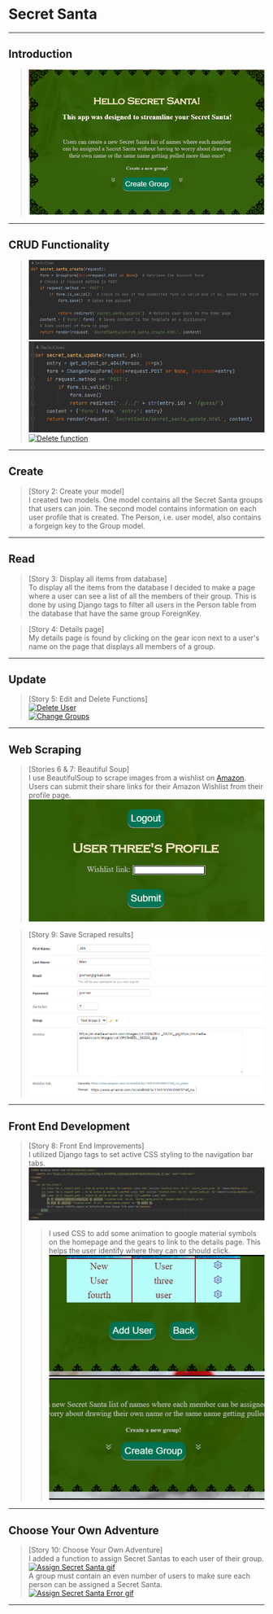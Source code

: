 # Secret Santa
---

**Introduction**
------------
>
>[![An old rock in the desert](https://raw.githubusercontent.com/DevSciCloan/PythonLiveProjectCodeSummary/main/images/Introduction.PNG "Home page with basic description.")](https://github.com/DevSciCloan/PythonLiveProjectCodeSummary/blob/main/images/Introduction.PNG)

***

**CRUD Functionality**
------------------

>[![Create function](https://github.com/DevSciCloan/PythonLiveProjectCodeSummary/blob/main/images/GenericCreate.PNG?raw=true "Generic Create Function Code Snippet.")](https://github.com/DevSciCloan/PythonLiveProjectCodeSummary/blob/main/images/GenericCreate.PNG)  
[![Update function](https://github.com/DevSciCloan/PythonLiveProjectCodeSummary/blob/main/images/Update.PNG?raw=true "Generic Update Function Code Snippet.")](https://github.com/DevSciCloan/PythonLiveProjectCodeSummary/blob/main/images/Update.PNG)  
[![Delete function](https://github.com/DevSciCloan/PythonLiveProjectCodeSummary/blob/main/images/Delete.gif?raw=true "Delete Function gif.")](https://github.com/DevSciCloan/PythonLiveProjectCodeSummary/blob/main/images/Delete.gif)  
***

**Create**
------
>[Story 2: Create your model]  
I created two models. One model contains all the Secret Santa groups that users can join. The second model contains information on each user profile that is created. The Person, i.e. user model, also contains a forgeign key to the Group model.
***
**Read**
----
>[Story 3: Display all items from database]  
To display all the items from the database I decided to make a page where a user can see a list of all the members of their group. This is done by using Django tags to filter all users in the Person table from the database that have the same group ForeignKey.  

>[Story 4: Details page]  
My details page is found by clicking on the gear icon next to a user's name on the page that displays all members of a group.

***
**Update**
-----------------
>[Story 5: Edit and Delete Functions]  
[![Delete User](https://github.com/DevSciCloan/PythonLiveProjectCodeSummary/blob/main/images/Delete.gif?raw=true "Delete User example gif.")](https://github.com/DevSciCloan/PythonLiveProjectCodeSummary/blob/main/images/Delete.gif)  
[![Change Groups](https://github.com/DevSciCloan/PythonLiveProjectCodeSummary/blob/main/images/ChangeGroups.gif?raw=true "Change Groups example gif.")](https://github.com/DevSciCloan/PythonLiveProjectCodeSummary/blob/main/images/ChangeGroups.gif)  
***
**Web Scraping**
------------
>[Stories 6 & 7: Beautiful Soup]  
I use BeautifulSoup to scrape images from a wishlist on [Amazon](https://amazon.com). Users can submit their share links for their Amazon Wishlist from their profile page.  
[![User profile wishlist link entry form](https://github.com/DevSciCloan/PythonLiveProjectCodeSummary/blob/main/images/WishlistProfile.PNG?raw=true "User profile wishlist link form png")](https://github.com/DevSciCloan/PythonLiveProjectCodeSummary/blob/main/images/WishlistProfile.PNG)  

>[Story 9: Save Scraped results]  
[![Saved Scrape Results](https://github.com/DevSciCloan/PythonLiveProjectCodeSummary/blob/main/images/UserWishlistSaveData.PNG?raw=true "Saved scraped results png")](https://github.com/DevSciCloan/PythonLiveProjectCodeSummary/blob/main/images/UserWishlistSaveData.PNG)
***
**Front End Development**
---------------------
>[Story 8: Front End Improvements]  
I utilized Django tags to set active CSS styling to the navigation bar tabs.  
[![HTML Django tags for front end improvements](https://github.com/DevSciCloan/PythonLiveProjectCodeSummary/blob/main/images/NavBarHTML.PNG?raw=true "HTML Django tags for front end improvements png")](https://github.com/DevSciCloan/PythonLiveProjectCodeSummary/blob/main/images/NavBarHTML.PNG)  
>>I used CSS to add some animation to google material symbols on the homepage and the gears to link to the details page. This helps the user identify where they can or should click.  
[![Details animation gif](https://github.com/DevSciCloan/PythonLiveProjectCodeSummary/blob/main/images/DetailsAnimation.gif?raw=true "Details animation gif")](https://github.com/DevSciCloan/PythonLiveProjectCodeSummary/blob/main/images/DetailsAnimation.gif)  
[![Home animation gif](https://github.com/DevSciCloan/PythonLiveProjectCodeSummary/blob/main/images/HomeAnimation.gif?raw=true "Home animation gif")](https://github.com/DevSciCloan/PythonLiveProjectCodeSummary/blob/main/images/HomeAnimation.gif)  
***
**Choose Your Own Adventure**
---------------------
>[Story 10: Choose Your Own Adventure]  
I added a function to assign Secret Santas to each user of their group.  
[![Assign Secret Santa gif](https://github.com/DevSciCloan/PythonLiveProjectCodeSummary/blob/main/images/AssignSanta.gif?raw=true "Assign Secret Santa gif")](https://github.com/DevSciCloan/PythonLiveProjectCodeSummary/blob/main/images/AssignSanta.gif)  
A group must contain an even number of users to make sure each person can be assigned a Secret Santa.  
[![Assign Secret Santa Error gif](https://github.com/DevSciCloan/PythonLiveProjectCodeSummary/blob/main/images/EnsureSanta.gif?raw=true "Assign Secret Santa Error gif")](https://github.com/DevSciCloan/PythonLiveProjectCodeSummary/blob/main/images/EnsureSanta.gif)  
***
